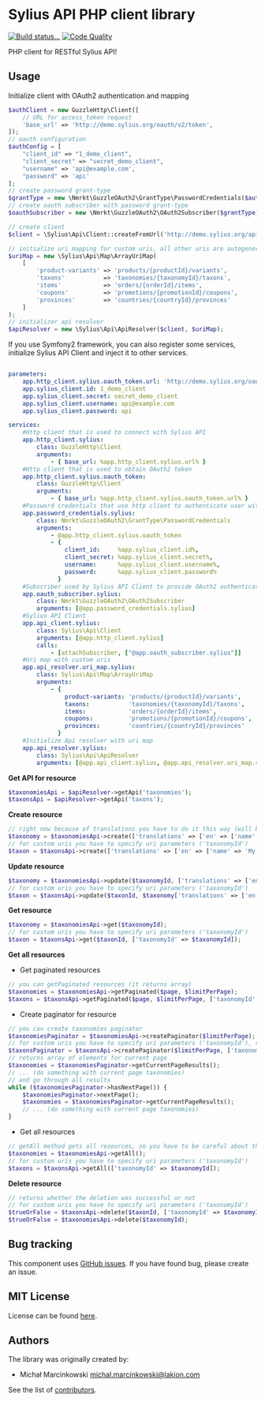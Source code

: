 Sylius API PHP client library
==============
[![Build status...](https://img.shields.io/circleci/project/Lakion/sylius-api-php.svg)](https://circleci.com/gh/Lakion/sylius-api-php) [![Code Quality](https://img.shields.io/scrutinizer/g/Lakion/sylius-api-php.svg)](https://scrutinizer-ci.com/g/Lakion/sylius-api-php/)

PHP client for RESTful Sylius API!

Usage
-----

Initialize client with OAuth2 authentication and mapping
```php
$authClient = new GuzzleHttp\Client([
    // URL for access_token request
    'base_url' => 'http://demo.sylius.org/oauth/v2/token',
]);
// oauth configuration
$authConfig = [
    "client_id" => "1_demo_client",
    "client_secret" => "secret_demo_client",
    "username" => 'api@example.com',
    "password" => 'api'
];
// create password grant-type
$grantType = new \Nmrkt\GuzzleOAuth2\GrantType\PasswordCredentials($authClient, $authConfig);
// create oauth subscriber with password grant-type
$oauthSubscriber = new \Nmrkt\GuzzleOAuth2\OAuth2Subscriber($grantType);

// create client
$client = \Sylius\Api\Client::createFromUrl('http://demo.sylius.org/api/', $oauthSubscriber);

// initialize uri mapping for custom uris, all other uris are autogenerated (plural name of the resource, in accordance with RESTful API resource naming best practices)
$uriMap = new \Sylius\Api\Map\ArrayUriMap(
    [
        'product-variants' => 'products/{productId}/variants',
        'taxons'           => 'taxonomies/{taxonomyId}/taxons',
        'items'            => 'orders/{orderId}/items',
        'coupons'          => 'promotions/{promotionId}/coupons',
        'provinces'        => 'countries/{countryId}/provinces'
    ]
);
// initializer api resolver
$apiResolver = new \Sylius\Api\ApiResolver($client, $uriMap);

```

If you use Symfony2 framework, you can also register some services, initialize Sylius API Client and inject it to other services.

```yml

parameters:
    app.http_client.sylius.oauth_token.url: 'http://demo.sylius.org/oauth/v2/token'
    app.sylius_client.id: 1_demo_client
    app.sylius_client.secret: secret_demo_client
    app.sylius_client.username: api@example.com
    app.sylius_client.password: api

services:
    #Http client that is used to connect with Sylius API
    app.http_client.sylius:
        class: GuzzleHttp\Client
        arguments:
            - { base_url: %app.http_client.sylius.url% }
    #Http client that is used to obtain OAuth2 token
    app.http_client.sylius.oauth_token:
        class: GuzzleHttp\Client
        arguments:
            - { base_url: %app.http_client.sylius.oauth_token.url% }
    #Password credentials that use http client to authenticate user with given data
    app.password_credentials.sylius:
        class: Nmrkt\GuzzleOAuth2\GrantType\PasswordCredentials
        arguments:
            - @app.http_client.sylius.oauth_token
            - {
                client_id:     %app.sylius_client.id%,
                client_secret: %app.sylius_client.secret%,
                username:      %app.sylius_client.username%,
                password:      %app.sylius_client.password%
              }
    #Subscriber used by Sylius API Client to provide OAuth2 authentication
    app.oauth_subscriber.sylius:
        class: Nmrkt\GuzzleOAuth2\OAuth2Subscriber
        arguments: [@app.password_credentials.sylius]
    #Sylius API Client
    app.api_client.sylius:
        class: Sylius\Api\Client
        arguments: [@app.http_client.sylius]
        calls:
            - [attachSubscriber, ["@app.oauth_subscriber.sylius"]]
    #Uri map with custom uris
    app.api_resolver.uri_map.sylius:
        class: Sylius\Api\Map\ArrayUriMap
        arguments:
            - {
                product-variants: 'products/{productId}/variants',
                taxons:           'taxonomies/{taxonomyId}/taxons',
                items:            'orders/{orderId}/items',
                coupons:          'promotions/{promotionId}/coupons',
                provinces:        'countries/{countryId}/provinces'
              }
    #Initialize Api resolver with uri map
    app.api_resolver.sylius:
        class: Sylius\Api\ApiResolver
        arguments: [@app.api_client.sylius, @app.api_resolver.uri_map.sylius]

```

**Get API for resource**
```php
$taxonomiesApi = $apiResolver->getApi('taxonomies');
$taxonsApi = $apiResolver->getApi('taxons');
```

**Create resource**
```php
// right now because of translations you have to do it this way (will be changed in the nearest future to simply allow for ['name' => 'My taxonomy'])
$taxonomy = $taxonomiesApi->create(['translations' => ['en' => ['name' => 'My taxonomy']]]);
// for custom uris you have to specify uri parameters ('taxonomyId')
$taxon = $taxonsApi->create(['translations' => ['en' => ['name' => 'My taxon']]], ['taxonomyId' => $taxonomy['id']);
```

**Update resource**
```php
$taxonomy = $taxonomiesApi->update($taxonomyId, ['translations' => ['en' => ['name' => 'My taxonomy updated']]]);
// for custom uris you have to specify uri parameters ('taxonomyId')
$taxon = $taxonsApi->update($taxonId, $taxonomy['translations' => ['en' => ['name' => 'My taxon' updated]]], ['taxonomyId' => $taxonomyId]);
```

**Get resource**
```php
$taxonomy = $taxonomiesApi->get($taxonomyId);
// for custom uris you have to specify uri parameters ('taxonomyId')
$taxon = $taxonsApi->get($taxonId, ['taxonomyId' => $taxonomyId]);
```

**Get all resources**

* Get paginated resources
```php
// you can getPaginated resources (it returns array)
$taxonomies = $taxonomiesApi->getPaginated($page, $limitPerPage);
$taxons = $taxonsApi->getPaginated($page, $limitPerPage, ['taxonomyId' => $taxonomyId]);
```
* Create paginator for resource
```php
// you can create taxonomies paginator
$taxonomiesPaginator = $taxonomiesApi->createPaginator($limitPerPage);
// for custom uris you have to specify uri parameters ('taxonomyId'), rest is the same
$taxonsPaginator = $taxonsApi->createPaginator($limitPerPage, ['taxonomyId' => $taxonomyId]);
// returns array of elements for current page
$taxonomies = $taxonomiesPaginator->getCurrentPageResults();
// ... (do something with current page taxonomies)
// and go through all results
while ($taxonomiesPaginator->hasNextPage()) {
    $taxonomiesPaginator->nextPage();
    $taxonomies = $taxonomiesPaginator->getCurrentPageResults();
    // ... (do something with current page taxonomies)
}
```
* Get all resources
```php
// getAll method gets all resources, so you have to be careful about the memory usage
$taxonomies = $taxonomiesApi->getAll();
// for custom uris you have to specify uri parameters ('taxonomyId')
$taxons = $taxonsApi->getAll(['taxonomyId' => $taxonomyId]);
```

**Delete resource**
```php
// returns whether the deletion was successful or not
// for custom uris you have to specify uri parameters ('taxonomyId')
$trueOrFalse = $taxonsApi->delete($taxonId, ['taxonomyId' => $taxonomyId]);
$trueOrFalse = $taxonomiesApi->delete($taxonomyId);
```

Bug tracking
------------

This component uses [GitHub issues](https://github.com/Lakion/sylius-api-php/issues).
If you have found bug, please create an issue.

MIT License
-----------

License can be found [here](https://github.com/Lakion/sylius-api-php/tree/master/LICENSE.md).

Authors
-------

The library was originally created by:

* Michał Marcinkowski <michal.marcinkowski@lakion.com>

See the list of [contributors](https://github.com/Lakion/sylius-api-php/graphs/contributors).
